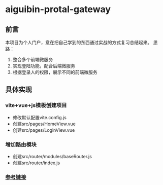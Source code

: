 # aiguibin-protal-gateway
## 前言
本项目为个人门户，意在把自己学到的东西通过实战的方式复习总结起来。
思路：
1. 整合多个前端微服务
2. 实现登陆功能，配合后端微服务
3. 根据登录人的权限，展示不同的前端微服务
## 具体实现
### vite+vue+js模板创建项目
- 修改默认配置vite.config.js
- 创建src/pages/HomeView.vue
- 创建src/pages/LoginView.vue
### 增加路由模块
- 创建src/router/modules/baseRouter.js
- 创建src/router/index.js
### [参考链接](https://blog.csdn.net/AIguibin/article/details/128755686)